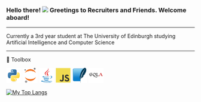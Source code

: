 ### Hello there! <img src="https://raw.githubusercontent.com/MartinHeinz/MartinHeinz/master/wave.gif" width="30px"> Greetings to Recruiters and Friends. Welcome aboard!
---
Currently a 3rd year student at The University of Edinburgh studying Artificial Intelligence and Computer Science

---
🧰 Toolbox

<img src = "https://github.com/devicons/devicon/blob/master/icons/python/python-original.svg" alt = "Python logo" width="40" height="40" /> <img src = "https://github.com/devicons/devicon/blob/master/icons/jupyter/jupyter-original.svg" alt = "Jupyter logo" width="40" height="40" /> 
<img src = "https://github.com/devicons/devicon/blob/master/icons/java/java-original.svg" alt = "Java logo" width="40" height="40" />
<img src = "https://github.com/devicons/devicon/blob/master/icons/javascript/javascript-original.svg" alt = "Javascript logo" width="40" height="40" />
<img src = "https://github.com/devicons/devicon/blob/master/icons/sqlite/sqlite-original.svg" alt = "SQLite Logo" width="40" height="40" /> 
<img src = "https://github.com/devicons/devicon/blob/master/icons/sqlalchemy/sqlalchemy-original.svg" alt = "SQLAlchemy logo" width="40" height="40" /> 

[![My Top Langs](https://github-readme-stats.vercel.app/api/top-langs/?username=YafetMelake&layout=donut)](https://github.com/anuraghazra/github-readme-stats)
<!-- ![My GitHub stats](https://github-readme-stats.vercel.app/api?username=YafetMelake&show_icons=true&theme=transparent) -->
